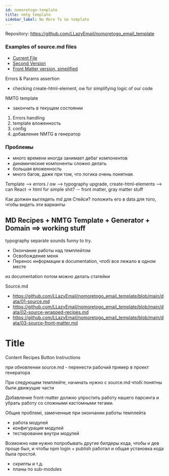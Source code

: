 ```yaml
---
id: nomoretogo-template
title: nmtg template
sidebar_label: No More To Go template
---
```


Repository: https://github.com/LLazyEmail/nomoretogo_email_template



### Examples of source.md files
- [Current File](https://github.com/LLazyEmail/nomoretogo_email_template/blob/main/data/01-source.md)
- [Second Version](https://github.com/LLazyEmail/nomoretogo_email_template/blob/main/data/02-source-wrapped-recipes.md)
- [Front Matter version, simplified](https://github.com/LLazyEmail/nomoretogo_email_template/blob/main/data/03-source-front-matter.md)


Errors & Params assertion


- checking create-html-element, ow for simplifying logic of our code



NMTG template

- закончить в текущем состоянии

1. Errors handling
2. template вложенность
3. config
4. добавление NMTG в генератор

### Проблемы
- много времени иногда занимает дебаг компонентов
- динамические компоненты сложно делать
- большая вложенность 
- много багов, даже при том, что логика очень понятная.

Template 
  --> errors / ow
  --> typography upgrade, create-html-elements
  --> can React -> html for simple shit?
  -- front matter, gray matter stuff


Как должен выглядеть md для Стейси?
положить его в data для того, чтобы видеть эти варианты

## MD Recipes + NMTG Template + Generator + Domain ==> working stuff

typography separate sounds funny to try.


- Окончание работы над темплейтом
- Освобождение меня
- Перенос информации в documentation, чтобі все лежало в одном месте


из documentation потом можно делать статейки


Source.md
- https://github.com/LLazyEmail/nomoretogo_email_template/blob/main/data/01-source.md
- https://github.com/LLazyEmail/nomoretogo_email_template/blob/main/data/02-source-wrapped-recipes.md
- https://github.com/LLazyEmail/nomoretogo_email_template/blob/main/data/03-source-front-matter.md



# Title
Content
Recipes
Button
Instructions

при обновлении source.md - перенести рабочий пример в проект генератора

При следующем темплейте, начинать нужно с source.md чтобі понятны были движущие части

Добавление front-matter должно упростить работу нашего парсинга и убрать работу со сложными кастомными тегами.



Общие проблемі, замеченные при окончании работы темплейта
- работа модулей
- конфигурация модулей
- тестирование внутри модулей

Возможно нам нужно попробывать другие билдеры кода, чтобы и дев проще был, и чтобы npm login + publish работал и общая установка кода была простой.

- скрипты и т.д.
- планы по sub-modules
